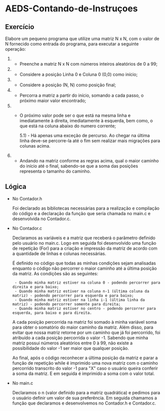 # AEDS-Contando-de-Instruçoes

## Exercício

Elabore um pequeno programa que utilize uma matriz N x N, com o valor de N fornecido como entrada do programa, para executar a seguinte operação:

1) - Preenche a matriz N x N com números inteiros aleatórios de 0 a 99;

2) - Considere a posição Linha 0 e Coluna 0 (0,0) como início;

3) - Considere a posição (N, N) como posição final;

4) - Percorra a matriz a partir do início, somando a cada passo, o próximo maior valor encontrado;

5) - O próximo valor pode ser o que está na mesma linha e imediatamente à direita, imediatamente à esquerda, bem como, o que está na coluna abaixo do numero corrente;

     5.1) - Há apenas uma exceção de percurso. Ao chegar na última linha deve-se percorre-la até o fim sem realizar mais migrações para colunas acima. 

6) - Andando na matriz conforme as regras acima, qual o maior caminho do início até o final, sabendo-se que a soma das posições representa o tamanho do caminho.


## Lógica

 - No Contador.h 
 
      Foi declarado as bibliotecas necessárias para a realização e compilação do código e a declaração da função que seria chamada no main.c e desenvolvida no Contador.c. 

 - No Contador.c

      Declaramos as variáveis e a matriz que receberá o parâmetro definido pelo usuário no main.c. Logo em seguida foi desenvolvido uma função de repetição (For) para a criação e impressão da matriz de acordo com a quantidade de linhas e colunas necessárias.

      É definido no código que todas as minhas condições sejam analisadas enquanto o código não percorrer o maior caminho até a última posição da matriz. As condições são as seguintes: 
  
        - Quando minha matriz estiver na coluna 0 - podendo percorrer para direita e para baixo; 
        - Quando minha matriz estiver na coluna n-1 (última coluna da matriz) - podendo percorrer para esquerda e para baixo;
        - Quando minha matriz estiver na linha i-1 (última linha da matriz) - podendo percorrer somente para direita; 
        - Quando minha matriz estiver no centro - podendo percorrer para esquerda, para baixo e para direita.
      
      A cada posição percorrida na matriz foi somado à minha variável soma para obter o somatório do maior caminho da matriz. Além disso, para evitar que nossa matriz retorne por um caminho que já foi percorrido, foi atribuído a cada posição percorrida o valor -1. Sabendo que minha matriz possui números aleatórios entre 0 à 99, não existe a possibilidade do valor -1 ser maior que qualquer posição. 
      
      Ao final, após o código reconhecer a última posição da matriz e parar a função de repetição while é imprimido uma nova matriz com o caminho percorrido transcrito do valor -1 para "X" caso o usuário queira conferir a soma da matriz. E em seguida é imprimido a soma com o valor total. 
      
 - No main.c
 
      Declaramos o n (valor definido para a matriz quadrática) e pedimos para o usuário definir um valor de sua preferência. Em seguida chamamos a função que declaramos e desenvolvemos no Contador.h e Contador.c. 
        
  

